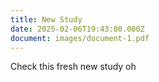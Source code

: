```yaml
---
title: New Study
date: 2025-02-06T19:43:00.000Z
document: images/document-1.pdf
---
```

Check this fresh new study oh
